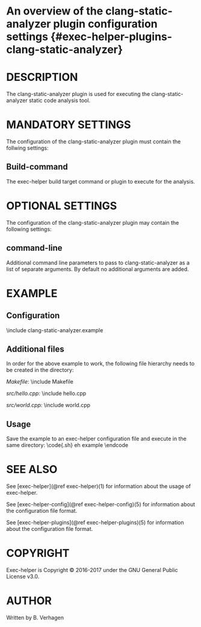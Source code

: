  An overview of the clang-static-analyzer plugin configuration settings  {#exec-helper-plugins-clang-static-analyzer}
=======================================================================

# DESCRIPTION
The clang-static-analyzer plugin is used for executing the clang-static-analyzer static code analysis tool.

# MANDATORY SETTINGS
The configuration of the clang-static-analyzer plugin must contain the follwing settings:

## Build-command
The exec-helper build target command or plugin to execute for the analysis.

# OPTIONAL SETTINGS
The configuration of the clang-static-analyzer plugin may contain the following settings:
 
## command-line
Additional command line parameters to pass to clang-static-analyzer as a list of separate arguments. By default no additional arguments are added.

# EXAMPLE
## Configuration
\include clang-static-analyzer.example

## Additional files
In order for the above example to work, the following file hierarchy needs to be created in the directory:

_Makefile_:
\include Makefile

_src/hello.cpp:_
\include hello.cpp

_src/world.cpp:_
\include world.cpp

## Usage
Save the example to an exec-helper configuration file and execute in the same directory:
\code{.sh}
eh example
\endcode

# SEE ALSO
See [exec-helper](@ref exec-helper)(1) for information about the usage of exec-helper.

See [exec-helper-config](@ref exec-helper-config)(5) for information about the configuration file format.

See [exec-helper-plugins](@ref exec-helper-plugins)(5) for information about the configuration file format.

# COPYRIGHT
Exec-helper is Copyright &copy; 2016-2017 under the GNU General Public License v3.0.

# AUTHOR
Written by B. Verhagen
